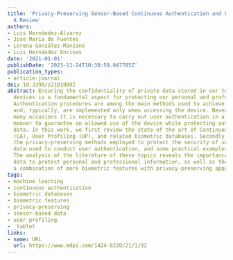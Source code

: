 ```yaml
---
title: 'Privacy-Preserving Sensor-Based Continuous Authentication and User Profiling:
  A Review'
authors:
- Luis Hernández-Álvarez
- José María de Fuentes
- Lorena González-Manzano
- Luis Hernández Encinas
date: '2021-01-01'
publishDate: '2023-11-24T10:38:59.047785Z'
publication_types:
- article-journal
doi: 10.3390/s21010092
abstract: Ensuring the confidentiality of private data stored in our technological
  devices is a fundamental aspect for protecting our personal and professional information.
  Authentication procedures are among the main methods used to achieve this protection
  and, typically, are implemented only when accessing the device. Nevertheless, in
  many occasions it is necessary to carry out user authentication in a continuous
  manner to guarantee an allowed use of the device while protecting authentication
  data. In this work, we first review the state of the art of Continuous Authentication
  (CA), User Profiling (UP), and related biometric databases. Secondly, we summarize
  the privacy-preserving methods employed to protect the security of sensor-based
  data used to conduct user authentication, and some practical examples of their utilization.
  The analysis of the literature of these topics reveals the importance of sensor-based
  data to protect personal and professional information, as well as the need for exploring
  a combination of more biometric features with privacy-preserving approaches.
tags:
- machine learning
- continuous authentication
- biometric databases
- biometric features
- privacy-preserving
- sensor-based data
- user profiling
- _tablet
links:
- name: URL
  url: https://www.mdpi.com/1424-8220/21/1/92
---
```

